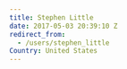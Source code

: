 ```yaml
---
title: Stephen Little
date: 2017-05-03 20:39:10 Z
redirect_from:
  - /users/stephen_little
Country: United States
---
```


